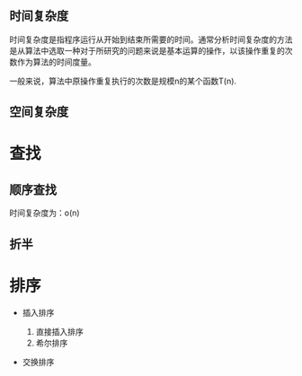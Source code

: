 ## 时间复杂度
时间复杂度是指程序运行从开始到结束所需要的时间。通常分析时间复杂度的方法是从算法中选取一种对于所研究的问题来说是基本运算的操作，以该操作重复的次数作为算法的时间度量。

一般来说，算法中原操作重复执行的次数是规模n的某个函数T(n).


## 空间复杂度


# 查找

## 顺序查找
时间复杂度为：o(n)


## 折半


# 排序

- 插入排序
  1. 直接插入排序 
  2. 希尔排序


- 交换排序